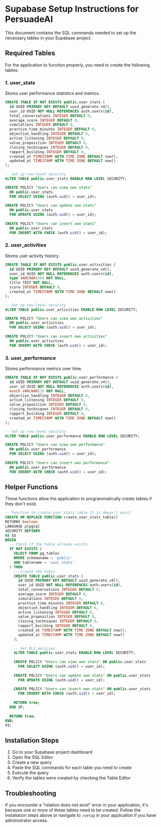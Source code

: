 # Supabase Setup Instructions for PersuadeAI

This document contains the SQL commands needed to set up the necessary tables in your Supabase project.

## Required Tables

For the application to function properly, you need to create the following tables:

### 1. user_stats

Stores user performance statistics and metrics.

```sql
CREATE TABLE IF NOT EXISTS public.user_stats (
  id UUID PRIMARY KEY DEFAULT uuid_generate_v4(),
  user_id UUID NOT NULL REFERENCES auth.users(id),
  total_conversations INTEGER DEFAULT 0,
  average_score INTEGER DEFAULT 0,
  simulations INTEGER DEFAULT 0,
  practice_time_minutes INTEGER DEFAULT 0,
  objection_handling INTEGER DEFAULT 0,
  active_listening INTEGER DEFAULT 0,
  value_proposition INTEGER DEFAULT 0,
  closing_techniques INTEGER DEFAULT 0,
  rapport_building INTEGER DEFAULT 0,
  created_at TIMESTAMP WITH TIME ZONE DEFAULT now(),
  updated_at TIMESTAMP WITH TIME ZONE DEFAULT now()
);

-- Set up row-level security
ALTER TABLE public.user_stats ENABLE ROW LEVEL SECURITY;

CREATE POLICY "Users can view own stats" 
  ON public.user_stats
  FOR SELECT USING (auth.uid() = user_id);
  
CREATE POLICY "Users can update own stats" 
  ON public.user_stats
  FOR UPDATE USING (auth.uid() = user_id);
  
CREATE POLICY "Users can insert own stats" 
  ON public.user_stats
  FOR INSERT WITH CHECK (auth.uid() = user_id);
```

### 2. user_activities

Stores user activity history.

```sql
CREATE TABLE IF NOT EXISTS public.user_activities (
  id UUID PRIMARY KEY DEFAULT uuid_generate_v4(),
  user_id UUID NOT NULL REFERENCES auth.users(id),
  type VARCHAR(50) NOT NULL,
  title TEXT NOT NULL,
  score INTEGER DEFAULT 0,
  created_at TIMESTAMP WITH TIME ZONE DEFAULT now()
);

-- Set up row-level security
ALTER TABLE public.user_activities ENABLE ROW LEVEL SECURITY;

CREATE POLICY "Users can view own activities" 
  ON public.user_activities
  FOR SELECT USING (auth.uid() = user_id);
  
CREATE POLICY "Users can insert own activities" 
  ON public.user_activities
  FOR INSERT WITH CHECK (auth.uid() = user_id);
```

### 3. user_performance

Stores performance metrics over time.

```sql
CREATE TABLE IF NOT EXISTS public.user_performance (
  id UUID PRIMARY KEY DEFAULT uuid_generate_v4(),
  user_id UUID NOT NULL REFERENCES auth.users(id),
  month VARCHAR(3) NOT NULL,
  objection_handling INTEGER DEFAULT 0,
  active_listening INTEGER DEFAULT 0,
  value_proposition INTEGER DEFAULT 0,
  closing_techniques INTEGER DEFAULT 0,
  rapport_building INTEGER DEFAULT 0,
  created_at TIMESTAMP WITH TIME ZONE DEFAULT now()
);

-- Set up row-level security
ALTER TABLE public.user_performance ENABLE ROW LEVEL SECURITY;

CREATE POLICY "Users can view own performance" 
  ON public.user_performance
  FOR SELECT USING (auth.uid() = user_id);
  
CREATE POLICY "Users can insert own performance" 
  ON public.user_performance
  FOR INSERT WITH CHECK (auth.uid() = user_id);
```

## Helper Functions

These functions allow the application to programmatically create tables if they don't exist.

```sql
-- Function to create user_stats table if it doesn't exist
CREATE OR REPLACE FUNCTION create_user_stats_table()
RETURNS boolean
LANGUAGE plpgsql
SECURITY DEFINER
AS $$
BEGIN
  -- Check if the table already exists
  IF NOT EXISTS (
    SELECT FROM pg_tables 
    WHERE schemaname = 'public' 
    AND tablename = 'user_stats'
  ) THEN
    -- Create the table
    CREATE TABLE public.user_stats (
      id UUID PRIMARY KEY DEFAULT uuid_generate_v4(),
      user_id UUID NOT NULL REFERENCES auth.users(id),
      total_conversations INTEGER DEFAULT 0,
      average_score INTEGER DEFAULT 0,
      simulations INTEGER DEFAULT 0,
      practice_time_minutes INTEGER DEFAULT 0,
      objection_handling INTEGER DEFAULT 0,
      active_listening INTEGER DEFAULT 0,
      value_proposition INTEGER DEFAULT 0,
      closing_techniques INTEGER DEFAULT 0,
      rapport_building INTEGER DEFAULT 0,
      created_at TIMESTAMP WITH TIME ZONE DEFAULT now(),
      updated_at TIMESTAMP WITH TIME ZONE DEFAULT now()
    );
    
    -- Set RLS policies
    ALTER TABLE public.user_stats ENABLE ROW LEVEL SECURITY;
    
    CREATE POLICY "Users can view own stats" ON public.user_stats
      FOR SELECT USING (auth.uid() = user_id);
      
    CREATE POLICY "Users can update own stats" ON public.user_stats
      FOR UPDATE USING (auth.uid() = user_id);
      
    CREATE POLICY "Users can insert own stats" ON public.user_stats
      FOR INSERT WITH CHECK (auth.uid() = user_id);
    
    RETURN true;
  END IF;
  
  RETURN true;
END;
$$;
```

## Installation Steps

1. Go to your Supabase project dashboard
2. Open the SQL Editor
3. Create a new query
4. Paste the SQL commands for each table you need to create
5. Execute the query
6. Verify the tables were created by checking the Table Editor

## Troubleshooting

If you encounter a "relation does not exist" error in your application, it's because one or more of these tables need to be created. Follow the installation steps above or navigate to `/setup` in your application if you have administrator access.
